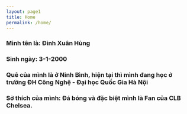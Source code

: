 ```yaml
---
layout: page1
title: Home
permalink: /home/
---
```


### Mình tên là: Đinh Xuân Hùng
### Sinh ngày: 3-1-2000
### Quê của mình là ở Ninh Bình, hiện tại thì mình đang học ở trường ĐH Công Nghệ - Đại học Quốc Gia Hà Nội
### Sở thích của mình: Đá bóng và đặc biệt mình là Fan của CLB Chelsea.

